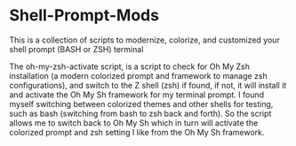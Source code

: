 # Shell-Prompt-Mods
This is a collection of scripts to modernize, colorize, and customized your shell prompt (BASH or ZSH) terminal

The oh-my-zsh-activate script, is a script to check for Oh My Zsh installation (a modern colorized prompt and framework to manage zsh configurations), and switch to the Z shell (zsh) if found, if not, it will install it and activate the Oh My Sh framework for my terminal prompt. I found myself switching between colorized themes and other shells for testing, such as bash (switching from bash to zsh back and forth). So the script allows me to switch back to Oh My Sh which in turn will activate the colorized prompt and zsh setting I like from the Oh My Sh framework.
